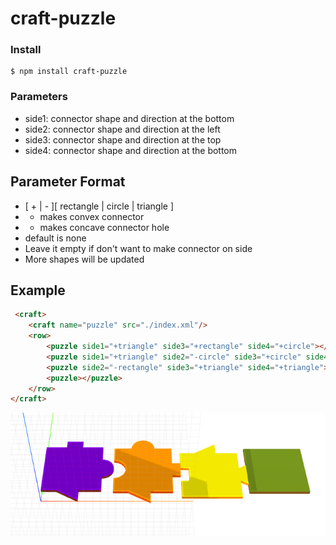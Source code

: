 # craft-puzzle

### Install
	$ npm install craft-puzzle

### Parameters
 - side1: connector shape and direction at the bottom
 - side2: connector shape and direction at the left
 - side3: connector shape and direction at the top
 - side4: connector shape and direction at the bottom

## Parameter Format
- [ + | - ][ rectangle | circle | triangle ]
- + makes convex connector
- - makes concave connector hole
- default is none
- Leave it empty if don't want to make connector on side
- More shapes will be updated

## Example
```html
 <craft>
 	<craft name="puzzle" src="./index.xml"/>
	<row>
		<puzzle side1="+triangle" side3="+rectangle" side4="+circle"></puzzle>
		<puzzle side1="+triangle" side2="-circle" side3="+circle" side4="+rectangle"></puzzle>
		<puzzle side2="-rectangle" side3="+triangle" side4="+triangle"></puzzle>
		<puzzle></puzzle>
	</row>	 
</craft>
```
![example](example.png)

